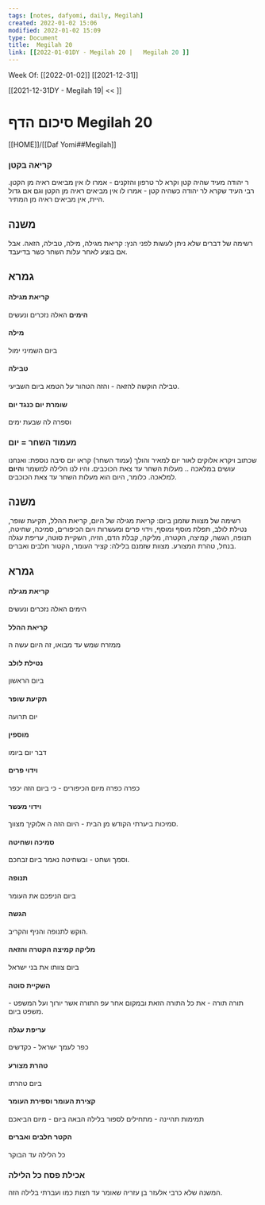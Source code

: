 ```yaml
---
tags: [notes, dafyomi, daily, Megilah] 
created: 2022-01-02 15:06
modified: 2022-01-02 15:09
type: Document
title:  Megilah 20
link: [[2022-01-01DY - Megilah 20 |   Megilah 20 ]]
---
```

Week Of: [[2022-01-02]]
[[2021-12-31]]

[[2021-12-31DY - Megilah 19| << ]] 

# סיכום הדף  Megilah 20

[[HOME]]/[[Daf Yomi##Megilah]]

### קריאה בקטן
ר יהודה מעיד שהיה קטן וקרא לר טרפון והזקנים - אמרו לו אין מביאים ראיה מן הקטן.
רבי העיד שקרא לר יהודה כשהיה קטן - אמרו לו אין מביאים ראיה מן הקטן וגם אם גדול היית, אין מביאים ראיה מן המתיר.
## משנה
רשימה של דברים שלא ניתן לעשות לפני הנץ: קריאת מגילה, מילה, טבילה, הזאה. 
אבל אם בוצע לאחר עלות השחר כשר בדיעבד.
## גמרא
#### קריאת מגילה
**הימים** האלה נזכרים ונעשים
#### מילה 
ביום השמיני ימול
#### טבילה
טבילה הוקשה להזאה - והזה הטהור על הטמא ביום השביעי.
#### שומרת יום כנגד יום
וספרה לה שבעת ימים
### מעמוד השחר = יום
שכתוב ויקרא אלוקים לאור יום
למאיר והולך (עמוד השחר) קראו יום 
סיבה נוספת: ואנחנו עושים במלאכה .. מעלות השחר עד צאת הכוכבים. והיו לנו הלילה למשמר ו**היום** למלאכה. כלומר, היום הוא מעלות השחר עד צאת הכוכבים.

## משנה 
רשימה של מצוות שזמנן ביום: 
קריאת מגילה של היום, קריאת ההלל, תקיעת שופר, נטילת לולב, תפלת מוסף ומוסף, וידוי פרים ומעשרות ויום הכיפורים, סמיכה, שחיטה, תנופה, הגשה, קמיצה, הקטרה, מליקה, קבלת הדם, הזיה, השקיית סוטה, עריפת עגלה בנחל, טהרת המצורע. 
מצוות שזמנם בלילה:
קציר העומר, הקטור חלבים ואברים.
## גמרא
#### קריאת מגילה
הימים האלה נזכרים ונעשים
#### קריאת ההלל
ממזרח שמש עד מבואו, זה היום עשה ה
#### נטילת לולב
ביום הראשון
#### תקיעת שופר
יום תרועה
#### מוספין 
דבר יום ביומו
#### וידוי פרים
כפרה כפרה מיום הכיפורים - כי ביום הזה יכפר
#### וידוי מעשר
סמיכות ביערתי הקודש מן הבית - היום הזה ה אלוקיך מצווך.
#### סמיכה ושחיטה
וסמך ושחט  - ובשחיטה נאמר ביום זבחכם.
#### תנופה 
ביום הניפכם את העומר
#### הגשה 
הוקש לתנופה והניף והקריב.
#### מליקה קמיצה הקטרה והזאה
ביום צוותו את בני ישראל
#### השקיית סוטה
תורה תורה - את כל התורה הזאת ובמקום אחר עפ התורה אשר יורוך ועל המשפט - משפט ביום.
#### עריפת עגלה 
כפר לעמך ישראל - כקדשים
#### טהרת מצורע
ביום טהרתו
#### קצירת העומר וספירת העומר
תמימות תהיינה - מתחילים לספור בלילה
הבאה ביום - מיום הביאכם
#### הקטר חלבים ואברים 
כל הלילה עד הבוקר
### אכילת פסח כל הלילה 
המשנה שלא כרבי אלעזר בן עזריה שאומר עד חצות כמו ועברתי בלילה הזה.

